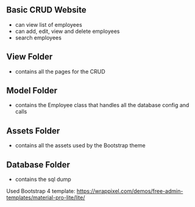 ## Basic CRUD Website

- can view list of employees  
- can add, edit, view and delete employees
- search employees

## View Folder
- contains all the pages for the CRUD

## Model Folder
- contains the Employee class that handles all the database config and calls

## Assets Folder
- contains all the assets used by the Bootstrap theme

## Database Folder
- contains the sql dump

Used Bootstrap 4 template: https://wrappixel.com/demos/free-admin-templates/material-pro-lite/lite/

